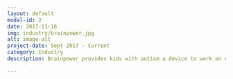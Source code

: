 ```yaml
---
layout: default
modal-id: 2
date: 2017-11-16
img: industry/brainpower.jpg
alt: image-alt
project-date: Sept 2017 - Current
category: Industry
description: Brainpower provides kids with autism a device to work on calmness, skills such as eye contact, and understanding emotions. I worked on creating games that merged computer vision with mobile development, as well as basic infrastructure.

---
```

